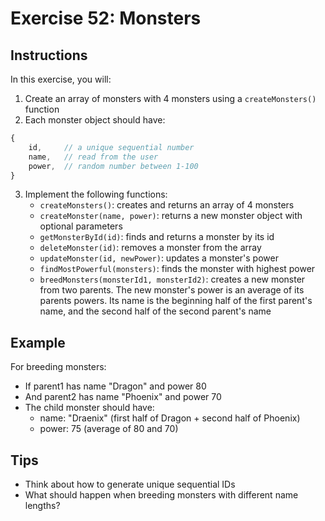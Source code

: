 # Exercise 52: Monsters

## Instructions
In this exercise, you will:
1. Create an array of monsters with 4 monsters using a `createMonsters()` function
2. Each monster object should have:
```js
{ 
    id,     // a unique sequential number
    name,   // read from the user
    power,  // random number between 1-100
}
```

3. Implement the following functions:
   - `createMonsters()`: creates and returns an array of 4 monsters
   - `createMonster(name, power)`: returns a new monster object with optional parameters
   - `getMonsterById(id)`: finds and returns a monster by its id
   - `deleteMonster(id)`: removes a monster from the array
   - `updateMonster(id, newPower)`: updates a monster's power
   - `findMostPowerful(monsters)`: finds the monster with highest power
   - `breedMonsters(monsterId1, monsterId2)`: creates a new monster from two parents. The new monster's power is an average of
its parents powers. Its name is the beginning half of the first parent's name, and
the second half of the second parent's name

## Example
For breeding monsters:
- If parent1 has name "Dragon" and power 80
- And parent2 has name "Phoenix" and power 70
- The child monster should have:
  - name: "Draenix" (first half of Dragon + second half of Phoenix)
  - power: 75 (average of 80 and 70)

## Tips
- Think about how to generate unique sequential IDs
- What should happen when breeding monsters with different name lengths?